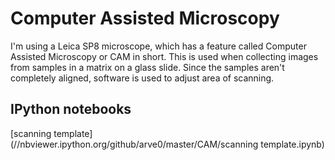 # Computer Assisted Microscopy
I'm using a Leica SP8 microscope, which has a feature called Computer Assisted Microscopy or CAM in short. This is used when collecting images from samples in a matrix on a glass slide. Since the samples aren't completely aligned, software is used to adjust area of scanning.


## IPython notebooks
[scanning template](//nbviewer.ipython.org/github/arve0/master/CAM/scanning template.ipynb)
